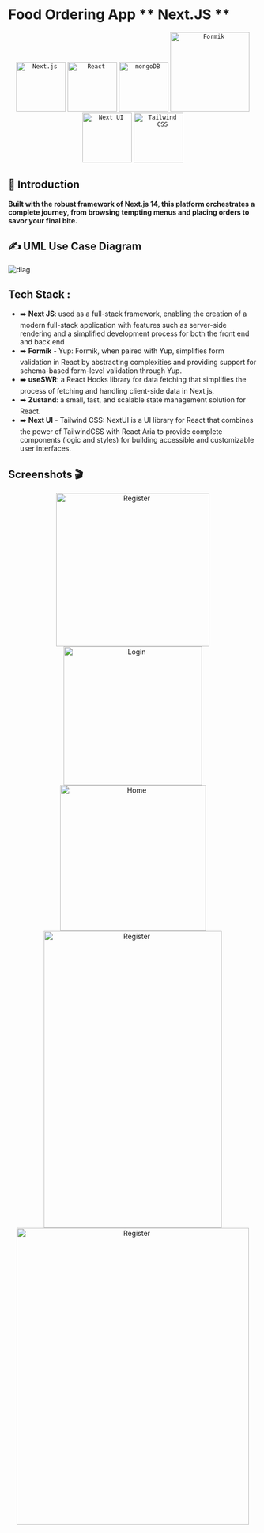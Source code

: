 # Food Ordering App ** Next.JS **
<div align="center">
	<code><img width="100" src="https://github.com/marwin1991/profile-technology-icons/assets/136815194/5f8c622c-c217-4649-b0a9-7e0ee24bd704" alt="Next.js" title="Next.js"/></code>
  <code><img width="100" src="https://user-images.githubusercontent.com/25181517/183897015-94a058a6-b86e-4e42-a37f-bf92061753e5.png" alt="React" title="React"/></code>
	<code><img width="100" src="https://user-images.githubusercontent.com/25181517/182884177-d48a8579-2cd0-447a-b9a6-ffc7cb02560e.png" alt="mongoDB" title="mongoDB"/></code>
    <code><img width="160" src="https://miro.medium.com/v2/resize:fit:1400/1*opBgWH5AfF8dn_QzUGY5oA.png" alt="Formik" title="Formik"/></code>
	  <code><img width="100" src="https://avatars.githubusercontent.com/u/86160567?s=48&v=4" alt="Next UI" title="Next UI"/></code>
  <code><img width="100" src="https://user-images.githubusercontent.com/25181517/202896760-337261ed-ee92-4979-84c4-d4b829c7355d.png" alt="Tailwind CSS" title="Tailwind CSS"/></code>

</div>


## 📘 Introduction <a name="introduction"></a>

 **Built with the robust framework of Next.js 14, this platform orchestrates a complete journey, from browsing tempting menus and placing orders to savor your final bite.**
 
## ✍️ UML Use Case Diagram  <a name="features"></a>

![diag](https://github.com/SRayen/Food-Ordering-NextJS/assets/13922445/a990c668-f045-4233-b4ae-85f907382191)

## Tech Stack :
* ➡️ **Next JS**: used as a full-stack framework, enabling the creation of a modern full-stack application with features such as server-side rendering and a simplified development process for both the front end and back end
* ➡️ **Formik** - Yup: Formik, when paired with Yup, simplifies form validation in React by abstracting complexities and providing support for schema-based form-level validation through Yup.
* ➡️ **useSWR**: a React Hooks library for data fetching that simplifies the process of fetching and handling client-side data in Next.js,
* ➡️ **Zustand**: a small, fast, and scalable state management solution for React.
* ➡️ **Next UI** - Tailwind CSS: NextUI is a UI library for React that combines the power of TailwindCSS with React Aria to provide complete components (logic and styles) for building accessible and customizable user interfaces. 


##  Screenshots 🎬 <a name="screenshots"></a>


<div align="center">
  <img  width="310" src="https://github.com/SRayen/Food-Ordering-NextJS/assets/13922445/1d0e90d1-769e-4e08-b7f1-4e25197c5545" alt="Register">
  <img  width="280" src="https://github.com/SRayen/Food-Ordering-NextJS/assets/13922445/180f9afb-88fc-4527-a915-d28d1f249497" alt="Login">
  <img  width="295" src="https://github.com/SRayen/Food-Ordering-NextJS/assets/13922445/d8f3fca1-82ad-4f40-856f-77d4de0dd685" alt="Home">
</div>

<div align="center">
  <img  width="360" height="600" src="https://github.com/SRayen/Food-Ordering-NextJS/assets/13922445/c46c8c1a-6935-46af-b36f-608113ecdff2" alt="Register">
  <img  width="470" height="600" src="https://github.com/SRayen/Food-Ordering-NextJS/assets/13922445/d0040e87-5470-43b5-bad5-3eb332695a4b" alt="Register">
</div>

